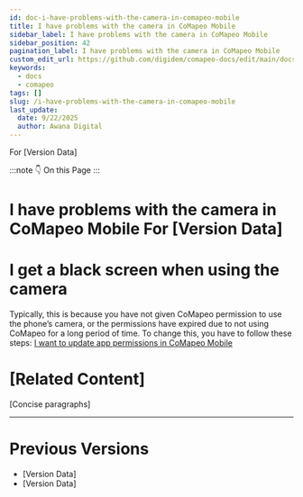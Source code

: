 ```yaml
---
id: doc-i-have-problems-with-the-camera-in-comapeo-mobile
title: I have problems with the camera in CoMapeo Mobile
sidebar_label: I have problems with the camera in CoMapeo Mobile
sidebar_position: 42
pagination_label: I have problems with the camera in CoMapeo Mobile
custom_edit_url: https://github.com/digidem/comapeo-docs/edit/main/docs/troubleshooting/i-have-problems-with-the-camera-in-comapeo-mobile.md
keywords:
  - docs
  - comapeo
tags: []
slug: /i-have-problems-with-the-camera-in-comapeo-mobile
last_update:
  date: 9/22/2025
  author: Awana Digital
---
```


For [Version Data]


:::note 👇 On this Page
:::
# I have problems with the camera in CoMapeo Mobile For [Version Data]


# **I get a black screen when using the camera**


Typically, this is because you have not given CoMapeo permission to use the phone’s camera, or the permissions have expired due to not using CoMapeo for a long period of time. To change this, you have to follow these steps: [I want to update app permissions in CoMapeo Mobile](?tab=t.k5b79g3pee4u)


# [Related Content]


[Concise paragraphs]


---


# Previous Versions

- [Version Data]
- [Version Data]
